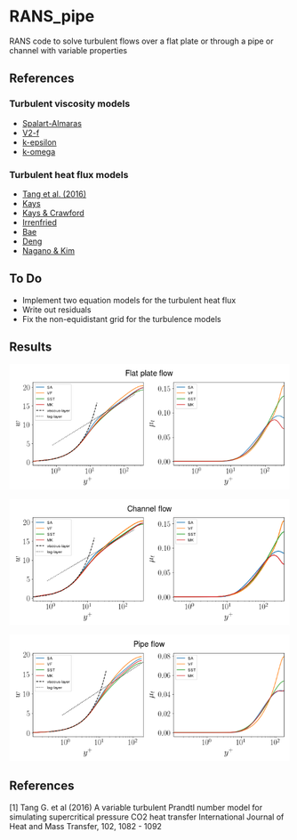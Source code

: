# RANS_pipe
RANS code to solve turbulent flows over a flat plate or through a pipe or channel with variable properties

## References 
### Turbulent viscosity models
* [Spalart-Almaras](https://arc.aiaa.org/doi/pdf/10.2514/6.1992-439)
* [V2-f]()
* [k-epsilon](https://www.sciencedirect.com/science/article/pii/0017931072900762)
* [k-omega](https://arc.aiaa.org/doi/abs/10.2514/3.12149)

### Turbulent heat flux models
* [Tang et al. (2016)](https://www.sciencedirect.com/science/article/pii/S0017931016300734#b0205) 
* [Kays](https://www.sciencedirect.com/science/article/pii/S0017931016300734#b0205) 
* [Kays & Crawford](https://www.sciencedirect.com/science/article/pii/S0017931016300734#b0205)
* [Irrenfried](https://www.sciencedirect.com/science/article/pii/S0142727X17304083?via%3Dihub)
* [Bae](https://www.infona.pl/resource/bwmeta1.element.elsevier-e6af3d8b-9871-32d3-a9f6-4972a82f5f76)
* [Deng](https://www.sciencedirect.com/science/article/abs/pii/S0017931000001319)
* [Nagano & Kim](https://asmedigitalcollection.asme.org/heattransfer/article-abstract/110/3/583/382763/A-Two-Equation-Model-for-Heat-Transport-in-Wall?redirectedFrom=fulltext)
## To Do
* Implement two equation models for the turbulent heat flux
* Write out residuals
* Fix the non-equidistant grid for the turbulence models


## Results
<img src="https://github.com/Fluid-Dynamics-Of-Energy-Systems-Team/RANS_pipe/raw/clean/notebooks/bl.png"
     style="float: center; margin-right: 10px;" />
     
<img src="https://github.com/Fluid-Dynamics-Of-Energy-Systems-Team/RANS_pipe/raw/clean/notebooks/channel.png"
     style="float: center; margin-right: 10px;" />
     
<img src="https://github.com/Fluid-Dynamics-Of-Energy-Systems-Team/RANS_pipe/raw/clean/notebooks/pipe.png"
     style="float: center; margin-right: 10px;" />

## References
<a id="1">[1]</a> 
Tang G. et al (2016)
A variable turbulent Prandtl number model for simulating supercritical pressure CO2 heat transfer
International Journal of Heat and Mass Transfer, 102, 1082 - 1092
